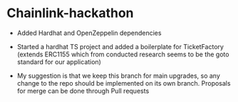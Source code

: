 # Chainlink-hackathon

- Added Hardhat and OpenZeppelin dependencies


- Started a hardhat TS project and added a boilerplate for TicketFactory (extends ERC1155 which from conducted research seems to be the goto standard for our application)

- My suggestion is that we keep this branch for main upgrades, so any change to the repo should be implemented on its own branch. Proposals for merge can be done through Pull requests 
